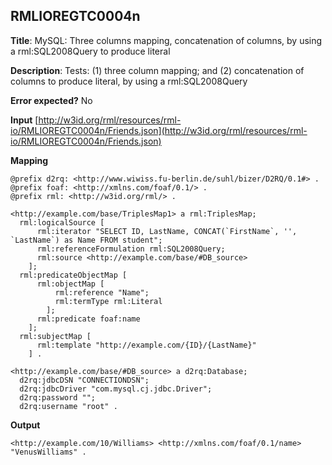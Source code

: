 ## RMLIOREGTC0004n

**Title**: MySQL: Three columns mapping, concatenation of columns, by using a rml:SQL2008Query to produce literal

**Description**: Tests: (1) three column mapping; and (2) concatenation of columns to produce literal, by using a rml:SQL2008Query

**Error expected?** No

**Input**
 [http://w3id.org/rml/resources/rml-io/RMLIOREGTC0004n/Friends.json](http://w3id.org/rml/resources/rml-io/RMLIOREGTC0004n/Friends.json)

**Mapping**
```
@prefix d2rq: <http://www.wiwiss.fu-berlin.de/suhl/bizer/D2RQ/0.1#> .
@prefix foaf: <http://xmlns.com/foaf/0.1/> .
@prefix rml: <http://w3id.org/rml/> .

<http://example.com/base/TriplesMap1> a rml:TriplesMap;
  rml:logicalSource [
      rml:iterator "SELECT ID, LastName, CONCAT(`FirstName`, '', `LastName`) as Name FROM student";
      rml:referenceFormulation rml:SQL2008Query;
      rml:source <http://example.com/base/#DB_source>
    ];
  rml:predicateObjectMap [
      rml:objectMap [
          rml:reference "Name";
          rml:termType rml:Literal
        ];
      rml:predicate foaf:name
    ];
  rml:subjectMap [
      rml:template "http://example.com/{ID}/{LastName}"
    ] .

<http://example.com/base/#DB_source> a d2rq:Database;
  d2rq:jdbcDSN "CONNECTIONDSN";
  d2rq:jdbcDriver "com.mysql.cj.jdbc.Driver";
  d2rq:password "";
  d2rq:username "root" .

```

**Output**
```
<http://example.com/10/Williams> <http://xmlns.com/foaf/0.1/name> "VenusWilliams" .
```

